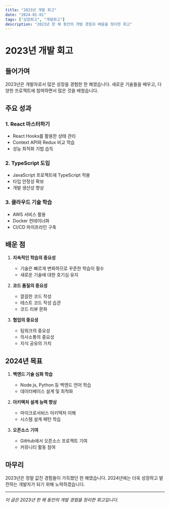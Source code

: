 ```yaml
---
title: "2023년 개발 회고"
date: "2024-01-01"
tags: ["성장회고", "개발회고"]
description: "2023년 한 해 동안의 개발 경험과 배움을 정리한 회고"
---
```


# 2023년 개발 회고

## 들어가며

2023년은 개발자로서 많은 성장을 경험한 한 해였습니다. 새로운 기술들을 배우고, 다양한 프로젝트에 참여하면서 많은 것을 배웠습니다.

## 주요 성과

### 1. React 마스터하기
- React Hooks를 활용한 상태 관리
- Context API와 Redux 비교 학습
- 성능 최적화 기법 습득

### 2. TypeScript 도입
- JavaScript 프로젝트에 TypeScript 적용
- 타입 안정성 확보
- 개발 생산성 향상

### 3. 클라우드 기술 학습
- AWS 서비스 활용
- Docker 컨테이너화
- CI/CD 파이프라인 구축

## 배운 점

1. **지속적인 학습의 중요성**
   - 기술은 빠르게 변화하므로 꾸준한 학습이 필수
   - 새로운 기술에 대한 호기심 유지

2. **코드 품질의 중요성**
   - 깔끔한 코드 작성
   - 테스트 코드 작성 습관
   - 코드 리뷰 문화

3. **협업의 중요성**
   - 팀워크의 중요성
   - 의사소통의 중요성
   - 지식 공유의 가치

## 2024년 목표

1. **백엔드 기술 심화 학습**
   - Node.js, Python 등 백엔드 언어 학습
   - 데이터베이스 설계 및 최적화

2. **아키텍처 설계 능력 향상**
   - 마이크로서비스 아키텍처 이해
   - 시스템 설계 패턴 학습

3. **오픈소스 기여**
   - GitHub에서 오픈소스 프로젝트 기여
   - 커뮤니티 활동 참여

## 마무리

2023년은 정말 값진 경험들이 가득했던 한 해였습니다. 2024년에는 더욱 성장하고 발전하는 개발자가 되기 위해 노력하겠습니다.

---

*이 글은 2023년 한 해 동안의 개발 경험을 정리한 회고입니다.*
